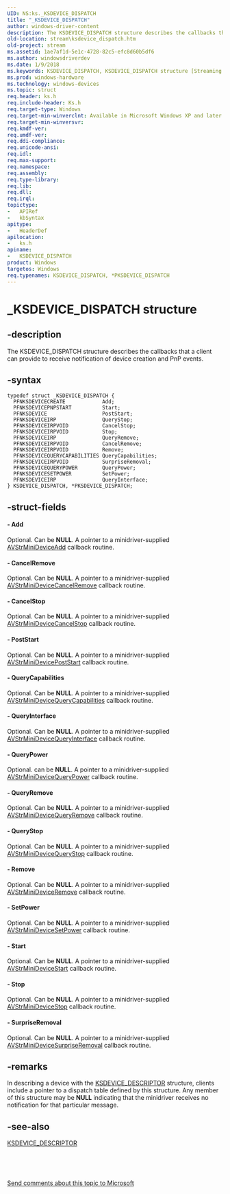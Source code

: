 ```yaml
---
UID: NS:ks._KSDEVICE_DISPATCH
title: "_KSDEVICE_DISPATCH"
author: windows-driver-content
description: The KSDEVICE_DISPATCH structure describes the callbacks that a client can provide to receive notification of device creation and PnP events.
old-location: stream\ksdevice_dispatch.htm
old-project: stream
ms.assetid: 1ae7af1d-5e1c-4728-82c5-efc8d60b5df6
ms.author: windowsdriverdev
ms.date: 1/9/2018
ms.keywords: KSDEVICE_DISPATCH, KSDEVICE_DISPATCH structure [Streaming Media Devices], PKSDEVICE_DISPATCH, ks/KSDEVICE_DISPATCH, avstruct_7ceb03b7-6973-46bd-ad3e-32fdce7f4f11.xml, ks/PKSDEVICE_DISPATCH, *PKSDEVICE_DISPATCH, _KSDEVICE_DISPATCH, stream.ksdevice_dispatch, PKSDEVICE_DISPATCH structure pointer [Streaming Media Devices]
ms.prod: windows-hardware
ms.technology: windows-devices
ms.topic: struct
req.header: ks.h
req.include-header: Ks.h
req.target-type: Windows
req.target-min-winverclnt: Available in Microsoft Windows XP and later operating systems and in Microsoft DirectX 8.0 and later versions.
req.target-min-winversvr: 
req.kmdf-ver: 
req.umdf-ver: 
req.ddi-compliance: 
req.unicode-ansi: 
req.idl: 
req.max-support: 
req.namespace: 
req.assembly: 
req.type-library: 
req.lib: 
req.dll: 
req.irql: 
topictype:
-	APIRef
-	kbSyntax
apitype:
-	HeaderDef
apilocation:
-	ks.h
apiname:
-	KSDEVICE_DISPATCH
product: Windows
targetos: Windows
req.typenames: KSDEVICE_DISPATCH, *PKSDEVICE_DISPATCH
---
```


# _KSDEVICE_DISPATCH structure


## -description


The KSDEVICE_DISPATCH structure describes the callbacks that a client can provide to receive notification of device creation and PnP events.


## -syntax


````
typedef struct _KSDEVICE_DISPATCH {
  PFNKSDEVICECREATE            Add;
  PFNKSDEVICEPNPSTART          Start;
  PFNKSDEVICE                  PostStart;
  PFNKSDEVICEIRP               QueryStop;
  PFNKSDEVICEIRPVOID           CancelStop;
  PFNKSDEVICEIRPVOID           Stop;
  PFNKSDEVICEIRP               QueryRemove;
  PFNKSDEVICEIRPVOID           CancelRemove;
  PFNKSDEVICEIRPVOID           Remove;
  PFNKSDEVICEQUERYCAPABILITIES QueryCapabilities;
  PFNKSDEVICEIRPVOID           SurpriseRemoval;
  PFNKSDEVICEQUERYPOWER        QueryPower;
  PFNKSDEVICESETPOWER          SetPower;
  PFNKSDEVICEIRP               QueryInterface;
} KSDEVICE_DISPATCH, *PKSDEVICE_DISPATCH;
````


## -struct-fields





#### - Add

Optional. Can be <b>NULL</b>. A pointer to a minidriver-supplied <a href="..\ks\nc-ks-pfnksdevicecreate.md">AVStrMiniDeviceAdd</a> callback routine.


#### - CancelRemove

Optional. Can be <b>NULL</b>. A pointer to a minidriver-supplied <a href="https://msdn.microsoft.com/library/windows/hardware/ff554278">AVStrMiniDeviceCancelRemove</a> callback routine.


#### - CancelStop

Optional. Can be <b>NULL</b>. A pointer to a minidriver-supplied <a href="..\ks\nc-ks-pfnksdeviceirpvoid.md">AVStrMiniDeviceCancelStop</a> callback routine.


#### - PostStart

Optional. Can be <b>NULL</b>. A pointer to a minidriver-supplied <a href="..\ks\nc-ks-pfnksdevice.md">AVStrMiniDevicePostStart</a> callback routine.


#### - QueryCapabilities

Optional. Can be <b>NULL</b>. A pointer to a minidriver-supplied <a href="..\ks\nc-ks-pfnksdevicequerycapabilities.md">AVStrMiniDeviceQueryCapabilities</a> callback routine.


#### - QueryInterface

Optional. Can be <b>NULL</b>. A pointer to a minidriver-supplied <a href="https://msdn.microsoft.com/library/windows/hardware/ff554290">AVStrMiniDeviceQueryInterface</a> callback routine.


#### - QueryPower

Optional. can be <b>NULL</b>. A pointer to a minidriver-supplied <a href="..\ks\nc-ks-pfnksdevicequerypower.md">AVStrMiniDeviceQueryPower</a> callback routine.


#### - QueryRemove

Optional. Can be <b>NULL</b>. A pointer to a minidriver-supplied <a href="..\ks\nc-ks-pfnksdeviceirp.md">AVStrMiniDeviceQueryRemove</a> callback routine.


#### - QueryStop

Optional. Can be <b>NULL</b>. A pointer to a minidriver-supplied <a href="https://msdn.microsoft.com/library/windows/hardware/ff554299">AVStrMiniDeviceQueryStop</a> callback routine.


#### - Remove

Optional. Can be <b>NULL</b>. A pointer to a minidriver-supplied <a href="https://msdn.microsoft.com/library/windows/hardware/ff554305">AVStrMiniDeviceRemove</a> callback routine.


#### - SetPower

Optional. Can be <b>NULL</b>. A pointer to a minidriver-supplied <a href="..\ks\nc-ks-pfnksdevicesetpower.md">AVStrMiniDeviceSetPower</a> callback routine.


#### - Start

Optional. Can be <b>NULL</b>. A pointer to a minidriver-supplied <a href="..\ks\nc-ks-pfnksdevicepnpstart.md">AVStrMiniDeviceStart</a> callback routine.


#### - Stop

Optional. Can be <b>NULL</b>. A pointer to a minidriver-supplied <a href="https://msdn.microsoft.com/library/windows/hardware/ff556301">AVStrMiniDeviceStop</a> callback routine.


#### - SurpriseRemoval

Optional. Can be <b>NULL</b>. A pointer to a minidriver-supplied <a href="https://msdn.microsoft.com/library/windows/hardware/ff556304">AVStrMiniDeviceSurpriseRemoval</a> callback routine.


## -remarks


In describing a device with the <a href="..\ks\ns-ks-_ksdevice_descriptor.md">KSDEVICE_DESCRIPTOR</a> structure, clients include a pointer to a dispatch table defined by this structure. Any member of this structure may be <b>NULL</b> indicating that the minidriver receives no notification for that particular message.



## -see-also

<a href="..\ks\ns-ks-_ksdevice_descriptor.md">KSDEVICE_DESCRIPTOR</a>

 

 

<a href="mailto:wsddocfb@microsoft.com?subject=Documentation%20feedback [stream\stream]:%20KSDEVICE_DISPATCH structure%20 RELEASE:%20(1/9/2018)&amp;body=%0A%0APRIVACY STATEMENT%0A%0AWe use your feedback to improve the documentation. We don't use your email address for any other purpose, and we'll remove your email address from our system after the issue that you're reporting is fixed. While we're working to fix this issue, we might send you an email message to ask for more info. Later, we might also send you an email message to let you know that we've addressed your feedback.%0A%0AFor more info about Microsoft's privacy policy, see http://privacy.microsoft.com/en-us/default.aspx." title="Send comments about this topic to Microsoft">Send comments about this topic to Microsoft</a>

